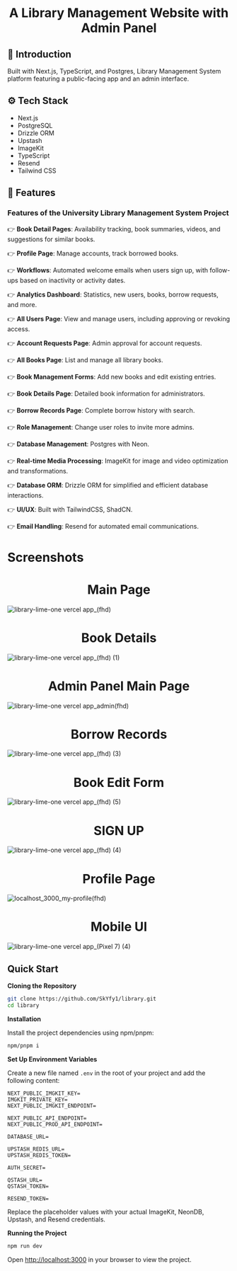 <div align="center">
  <h1 align="center">A Library Management Website with Admin Panel</h3>
</div>


## 🤖 Introduction

Built with Next.js, TypeScript, and Postgres, Library Management System platform featuring a public-facing app and an admin interface.


## ⚙️ Tech Stack

- Next.js
- PostgreSQL
- Drizzle ORM
- Upstash
- ImageKit
- TypeScript
- Resend
- Tailwind CSS

## 🔋 Features

### Features of the University Library Management System Project

👉 **Book Detail Pages**: Availability tracking, book summaries, videos, and suggestions for similar books.  

👉 **Profile Page**: Manage accounts, track borrowed books. 

👉 **Workflows**: Automated welcome emails when users sign up, with follow-ups based on inactivity or activity dates.

👉 **Analytics Dashboard**: Statistics, new users, books, borrow requests, and more.  

👉 **All Users Page**: View and manage users, including approving or revoking access.  

👉 **Account Requests Page**: Admin approval for account requests.  

👉 **All Books Page**: List and manage all library books. 

👉 **Book Management Forms**: Add new books and edit existing entries.  

👉 **Book Details Page**: Detailed book information for administrators.  

👉 **Borrow Records Page**: Complete borrow history with search.  

👉 **Role Management**: Change user roles to invite more admins. 

👉 **Database Management**: Postgres with Neon.  

👉 **Real-time Media Processing**: ImageKit for image and video optimization and transformations. 

👉 **Database ORM**: Drizzle ORM for simplified and efficient database interactions.  

👉 **UI/UX**: Built with TailwindCSS, ShadCN.  

👉 **Email Handling**: Resend for automated email communications.  

<h1>Screenshots</h1>

## <h1 align="center">Main Page</h1>
![library-lime-one vercel app_(fhd)](https://github.com/user-attachments/assets/05b03997-95af-49ad-a253-a06a17e14e09)

## <h1 align="center">Book Details</h1>
![library-lime-one vercel app_(fhd) (1)](https://github.com/user-attachments/assets/6e037ee0-503f-4363-b750-524bd5fa637a)

## <h1 align="center">Admin Panel Main Page</h1>
![library-lime-one vercel app_admin(fhd)](https://github.com/user-attachments/assets/7c850056-380b-4928-aa33-57f491b304a8)

## <h1 align="center">Borrow Records</h1> 
![library-lime-one vercel app_(fhd) (3)](https://github.com/user-attachments/assets/43751c42-f373-4da6-ba56-58bdbbcd8f84)

## <h1 align="center">Book Edit Form</h1>
![library-lime-one vercel app_(fhd) (5)](https://github.com/user-attachments/assets/0df3085b-c897-40c4-901e-cf6692b88ce7)

## <h1 align="center">SIGN UP</h1>
![library-lime-one vercel app_(fhd) (4)](https://github.com/user-attachments/assets/a48db49a-f29f-4e8d-8fee-5b7c00529749)

## <h1 align="center">Profile Page</h1>
![localhost_3000_my-profile(fhd)](https://github.com/user-attachments/assets/0fd6e8b2-c7a4-4e9a-aad1-6039692b8ba6)

## <h1 align="center">Mobile UI</h1>
![library-lime-one vercel app_(Pixel 7) (4)](https://github.com/user-attachments/assets/f7ab6cf6-391f-498e-a1c6-22f6bae28daa)



## Quick Start


**Cloning the Repository**

```bash
git clone https://github.com/SkYfy1/library.git
cd library
```

**Installation**

Install the project dependencies using npm/pnpm:

```bash
npm/pnpm i
```

**Set Up Environment Variables**

Create a new file named `.env` in the root of your project and add the following content:

```env
NEXT_PUBLIC_IMGKIT_KEY=
IMGKIT_PRIVATE_KEY=
NEXT_PUBLIC_IMGKIT_ENDPOINT=

NEXT_PUBLIC_API_ENDPOINT=
NEXT_PUBLIC_PROD_API_ENDPOINT=

DATABASE_URL=

UPSTASH_REDIS_URL=
UPSTASH_REDIS_TOKEN=

AUTH_SECRET=

QSTASH_URL=
QSTASH_TOKEN=

RESEND_TOKEN=
```

Replace the placeholder values with your actual ImageKit, NeonDB, Upstash, and Resend credentials. 

**Running the Project**

```bash
npm run dev
```

Open [http://localhost:3000](http://localhost:3000) in your browser to view the project.
